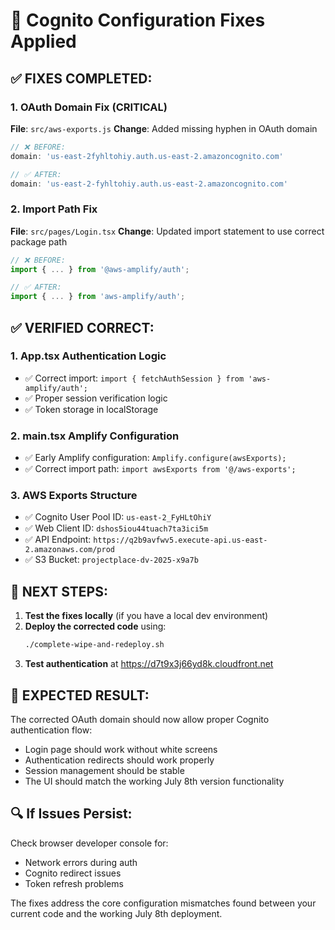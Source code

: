 # 🔧 Cognito Configuration Fixes Applied

## ✅ FIXES COMPLETED:

### 1. OAuth Domain Fix (CRITICAL)
**File**: `src/aws-exports.js`
**Change**: Added missing hyphen in OAuth domain
```javascript
// ❌ BEFORE:
domain: 'us-east-2fyhltohiy.auth.us-east-2.amazoncognito.com'

// ✅ AFTER:
domain: 'us-east-2-fyhltohiy.auth.us-east-2.amazoncognito.com'
```

### 2. Import Path Fix
**File**: `src/pages/Login.tsx`
**Change**: Updated import statement to use correct package path
```typescript
// ❌ BEFORE:
import { ... } from '@aws-amplify/auth';

// ✅ AFTER:
import { ... } from 'aws-amplify/auth';
```

## ✅ VERIFIED CORRECT:

### 1. App.tsx Authentication Logic
- ✅ Correct import: `import { fetchAuthSession } from 'aws-amplify/auth';`
- ✅ Proper session verification logic
- ✅ Token storage in localStorage

### 2. main.tsx Amplify Configuration
- ✅ Early Amplify configuration: `Amplify.configure(awsExports);`
- ✅ Correct import path: `import awsExports from '@/aws-exports';`

### 3. AWS Exports Structure
- ✅ Cognito User Pool ID: `us-east-2_FyHLtOhiY`
- ✅ Web Client ID: `dshos5iou44tuach7ta3ici5m`
- ✅ API Endpoint: `https://q2b9avfwv5.execute-api.us-east-2.amazonaws.com/prod`
- ✅ S3 Bucket: `projectplace-dv-2025-x9a7b`

## 🚀 NEXT STEPS:

1. **Test the fixes locally** (if you have a local dev environment)
2. **Deploy the corrected code** using:
   ```bash
   ./complete-wipe-and-redeploy.sh
   ```
3. **Test authentication** at https://d7t9x3j66yd8k.cloudfront.net

## 🎯 EXPECTED RESULT:

The corrected OAuth domain should now allow proper Cognito authentication flow:
- Login page should work without white screens
- Authentication redirects should work properly
- Session management should be stable
- The UI should match the working July 8th version functionality

## 🔍 If Issues Persist:

Check browser developer console for:
- Network errors during auth
- Cognito redirect issues
- Token refresh problems

The fixes address the core configuration mismatches found between your current code and the working July 8th deployment.
